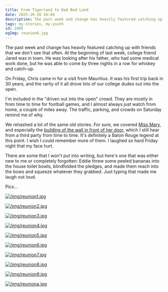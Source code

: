```yaml
---
title: From Tigerland to Dad Bod Land
date: 2025-10-28 16:44
description: The past week and change has heavily featured catching up with friends that we don't see that often.  At the beginning of last week, college friend Jared was in town.  He was looking after his father, who had some medical work done, but he was able to come by three nights in a row for whiskey and catch-up.
tags: my-stories, my-youth
id: 2405
ogImg: reunion6.jpg
---
```


The past week and change has heavily featured catching up with friends that we don't see that often.  At the beginning of last week, college friend Jared was in town.  He was looking after his father, who had some medical work done, but he was able to come by three nights in a row for whiskey and catch-up.

On Friday, Chris came in for a visit from Mauritius.  It was his first trip back in 30 years, and the rarity of it all drove lots of our college dudes out into the open.  

I'm included in the "driven out into the open" crowd.  They are mostly in from time to time for football games, and I almost always just watch from home, a couple of miles away.  The traffic, parking, and crowds on Saturday remind me of why.

We rehashed a lot of the same old stories.  For sure, we covered <a href="/tags/miss-mary">Miss Mary</a>, and especially the <a href="/blog2/missmary">building of the wall in front of her door</a>, which I still hear from a third party from time to time.  It's definitely a Baton Rouge legend at this point.  I wish I could remember more of them.  I laughed so hard Friday night that my face hurt.

There are some that I won't put into writing, but here's one that was either new to me or completely forgotten:  Eddie threw some peeled bananas into the house toilet bowls, blindfolded the pledges, and made them reach into the bows and squeeze whatever they grabbed.  Just typing that made me laugh out loud.

Pics...

<a class="lightview centered" href="/img/reunion1.jpg" data-lightview-caption="" data-lightview-group="group1"><img src="/img/reunion1.jpg" alt="/img/reunion1.jpg"><br><span class="caption"></span></a>

<a class="lightview centered" href="/img/reunion2.jpg" data-lightview-caption="" data-lightview-group="group1"><img src="/img/reunion2.jpg" alt="/img/reunion2.jpg"><br><span class="caption"></span></a>

<a class="lightview centered" href="/img/reunion3.jpg" data-lightview-caption="" data-lightview-group="group1"><img src="/img/reunion3.jpg" alt="/img/reunion3.jpg"><br><span class="caption"></span></a>

<a class="lightview centered" href="/img/reunion4.jpg" data-lightview-caption="" data-lightview-group="group1"><img src="/img/reunion4.jpg" alt="/img/reunion4.jpg"><br><span class="caption"></span></a>

<a class="lightview centered" href="/img/reunion5.jpg" data-lightview-caption="" data-lightview-group="group1"><img src="/img/reunion5.jpg" alt="/img/reunion5.jpg"><br><span class="caption"></span></a>

<a class="lightview centered" href="/img/reunion6.jpg" data-lightview-caption="" data-lightview-group="group1"><img src="/img/reunion6.jpg" alt="/img/reunion6.jpg"><br><span class="caption"></span></a>

<a class="lightview centered" href="/img/reunion7.jpg" data-lightview-caption="" data-lightview-group="group1"><img src="/img/reunion7.jpg" alt="/img/reunion7.jpg"><br><span class="caption"></span></a>

<a class="lightview centered" href="/img/reunion8.jpg" data-lightview-caption="" data-lightview-group="group1"><img src="/img/reunion8.jpg" alt="/img/reunion8.jpg"><br><span class="caption"></span></a>

<a class="lightview centered" href="/img/reunion9.jpg" data-lightview-caption="" data-lightview-group="group1"><img src="/img/reunion9.jpg" alt="/img/reunion9.jpg"><br><span class="caption"></span></a>

<a class="lightview centered" href="/img/reuniona.jpg" data-lightview-caption="" data-lightview-group="group1"><img src="/img/reuniona.jpg" alt="/img/reuniona.jpg"><br><span class="caption"></span></a>